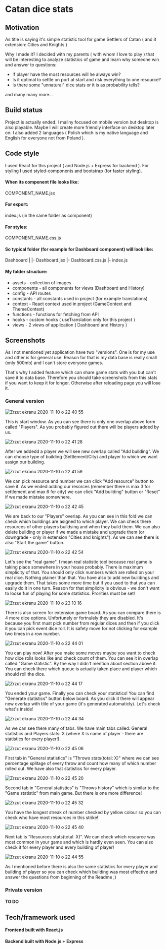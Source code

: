 # Catan dice stats

## Motivation

As title is saying it's simple statistic tool for game Settlers of Catan ( and it extension: Cities and Knights )

Why I made it? I decided with my parents ( with whom I love to play ) that will be interesting to analyze statistics of game and learn why someone win and answer to questions: 

- If player have the most resources will he always win?
- Is it optimal to settle on port at start and risk everything to one resource?
- Is there some "unnatural" dice stats or it is as probability tells?

and many many more...

## Build status

Project is actually ended. I mailny focused on mobile version but desktop is also playable. Maybe I will create more friendly interface on desktop later on. I also added 2 languages ( Polish which is my native language and English for everyone not from Poland ).

## Code style

I used React for this project ( and Node.js + Express for backend ). For styling I used styled-components and bootstrap (for faster styling).

#### When its component file looks like:

COMPONENT_NAME.jsx

#### For export: 

index.js (in the same folder as component)

#### For styles:

COMPONENT_NAME.css.js

#### So typical folder (for example for Dashboard component) will look like:

Dashboard
|
|- Dashboard.jsx
|- Dashboard.css.js
|- index.js

#### My folder structure:

- assets - collection of images
- components - all components for views (Dashboard and History)
- config - API routes
- constants - all constants used in project (for example translations)
- context - React context used in project (GameContext and ThemeContext)
- functions - functions for fetching from API
- hooks - custom hooks ( useTranslation only for this project )
- views - 2 views of application ( Dashboard and History )

## Screenshots

As I not mentioned yet application have two "versions". One is for my use and other is for general use. Reason for that is my data base is really small (only 500mb) and I can't store everyone games. 

That's why I added feature which can share game stats with you but can't save it to data base. Therefore you should take screenshots from this stats if you want to keep it for longer. Otherwise after reloading page you will lose it.

### General version

![Zrzut ekranu 2020-11-10 o 22 40 55](https://user-images.githubusercontent.com/48855027/98737969-50f9f080-23a7-11eb-894b-c59918df79a9.jpg)<br />

This is start window. As you can see there is only one overlap above form called "Players". As you probably figured out there will be players added by us.<br />

![Zrzut ekranu 2020-11-10 o 22 41 28](https://user-images.githubusercontent.com/48855027/98737975-522b1d80-23a7-11eb-9461-450d2d3f0b13.jpg)<br />

After we addedd a player we will see new overlap called "Add building". We can choose type of building (Settlement/City) and player to which we want assign our building.<br />

![Zrzut ekranu 2020-11-10 o 22 41 59](https://user-images.githubusercontent.com/48855027/98737977-535c4a80-23a7-11eb-9f4d-ebdb6769f15f.jpg)<br />

We can pick resource and number we can click "Add resource" button to save it. As we ended adding our resorces (remember there is max 3 for settlement and max 6 for city) we can click "Add building" button or "Reset" if we made mistake somewhere.<br />

![Zrzut ekranu 2020-11-10 o 22 42 45](https://user-images.githubusercontent.com/48855027/98737983-53f4e100-23a7-11eb-8c3c-884b85ddfa7f.jpg)<br />

We are back to our "Players" overlap. As you can see in this fold we can check which buildings are asigned to which player. We can check there resources of other players buildsing and when they build them. We can also delete building or player if we made a mistake and upgrade them (or downgrade - only in extension "Cities and knights"). As we can see there is also "Start the game" button.<br />

![Zrzut ekranu 2020-11-10 o 22 42 54](https://user-images.githubusercontent.com/48855027/98737985-548d7780-23a7-11eb-8653-c74e0957c00c.jpg)

Let's see the "real game". I mean real statistic tool because real game is taking place somewhere in your house probably. There is maximum simplicity of that. You should only click numbers which are rolled on your real dice. Nothing plainer than that. You have also to add new buildings and upgrade them. That takes some more time but if you used to that you can easily do it in one turn. Reason for that simplicity is obvious - we don't want to loose fun of playing for some statistics. Prorities must be set!

![Zrzut ekranu 2020-11-10 o 23 10 16](https://user-images.githubusercontent.com/48855027/98739638-02018a80-23aa-11eb-86c9-eb2a0a8a0408.jpg)

There is also screen for extension game board. As you can compare there is 4 more dice options. Unfortunely or fortnulely they are disabled. It's because you first must pick number from regular dices and then if you click it you can pick event dice roll. It is safety move for not clicking for example two times in a row number.

![Zrzut ekranu 2020-11-10 o 22 44 01](https://user-images.githubusercontent.com/48855027/98737986-548d7780-23a7-11eb-864f-ce84800e5a6f.jpg)

You can play now! After you make some moves maybe you want to check how dice rolls looks like and check count of them. You can see it in overlap called "Game statistic". By the way I didn't mention about section above it. You can check there which queue is actually taken place and player which should roll the dice.

![Zrzut ekranu 2020-11-10 o 22 44 17](https://user-images.githubusercontent.com/48855027/98737987-55260e00-23a7-11eb-8ec2-3d83bbf2577b.jpg)

You ended your game. Finally you can check your statistics! You can find "Generate statistics" button below board. As you click it there will appear new overlap with title of your game (it's generated automaticly). Let's check what's inside!

![Zrzut ekranu 2020-11-10 o 22 44 34](https://user-images.githubusercontent.com/48855027/98737991-55260e00-23a7-11eb-8150-b5cb66788cac.jpg)

As we can see there many of tabs. We have main tabs called: General statistics and Players stats: X (where X is name of player - there are statistics for every player!). 

![Zrzut ekranu 2020-11-10 o 22 45 06](https://user-images.githubusercontent.com/48855027/98737995-55bea480-23a7-11eb-93ed-9fb7ee81a6a3.jpg)

First tab in "General statistics" is "Throws stats(total: X)" where we can see percentage splitage of every throw and count how many of which number rolled out. We have also that statistics for every player.

![Zrzut ekranu 2020-11-10 o 22 45 20](https://user-images.githubusercontent.com/48855027/98737997-56573b00-23a7-11eb-9694-4490de60234a.jpg)

Second tab in "General statistics" is "Throws history" which is similar to the "Game statistic" from main game. But there is one more difference!

![Zrzut ekranu 2020-11-10 o 22 45 32](https://user-images.githubusercontent.com/48855027/98737999-56573b00-23a7-11eb-9cf3-7278317d3b1b.jpg)

You have the longest streak of number checked by yellow colour so you can check who have most resources in this strike!

![Zrzut ekranu 2020-11-10 o 22 45 40](https://user-images.githubusercontent.com/48855027/98738000-56efd180-23a7-11eb-8deb-0cd7c07fdda4.jpg)

Next tab is "Resources stats(total: X)". We can check which resource was most common in your game and which is hardly even seen. You can also check it for every player and every building of player!

![Zrzut ekranu 2020-11-10 o 22 44 55](https://user-images.githubusercontent.com/48855027/98737993-55bea480-23a7-11eb-9817-b9541c45b423.jpg)

As I mentioned before there is also the same statistics for every player and building of player so you can check which building was most effective and answer the questions from beginning of the Readme ;)

### Private version

#### TO DO

## Tech/framework used

#### Frontend built with React.js

#### Backend built with Node.js + Express


